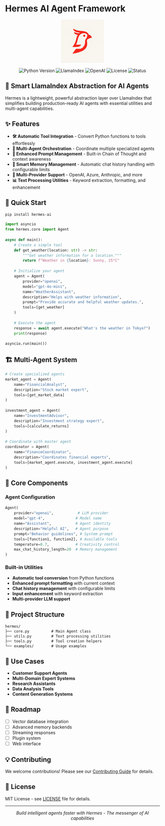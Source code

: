 # Hermes AI Agent Framework

<p align="center">
  <img src="./images/logo.png" alt="Hermes AI Logo" width="140">
</p>

<p align="center">
  <img src="https://img.shields.io/badge/Python-3.8+-blue.svg" alt="Python Version">
  <img src="https://img.shields.io/badge/LlamaIndex-0.14.5+-orange.svg" alt="LlamaIndex">
  <img src="https://img.shields.io/badge/OpenAI-GPT--4-green.svg" alt="OpenAI">
  <img src="https://img.shields.io/badge/License-MIT-yellow.svg" alt="License">
  <img src="https://img.shields.io/badge/Status-Production%20Ready-brightgreen.svg" alt="Status">
</p>

## 🚀 Smart LlamaIndex Abstraction for AI Agents

Hermes is a lightweight, powerful abstraction layer over LlamaIndex that simplifies building production-ready AI agents with essential utilities and multi-agent capabilities.

## ✨ Features

- **🛠️ Automatic Tool Integration** - Convert Python functions to tools effortlessly
- **🤖 Multi-Agent Orchestration** - Coordinate multiple specialized agents
- **🧠 Enhanced Prompt Management** - Built-in Chain of Thought and context awareness
- **💬 Smart Memory Management** - Automatic chat history handling with configurable limits
- **🔌 Multi-Provider Support** - OpenAI, Azure, Anthropic, and more
- **📊 Text Processing Utilities** - Keyword extraction, formatting, and enhancement

## 🚀 Quick Start

```bash
pip install hermes-ai
```

```python
import asyncio
from hermes.core import Agent

async def main():
    # Create a simple tool
    def get_weather(location: str) -> str:
        """Get weather information for a location."""
        return f"Weather in {location}: Sunny, 25°C"

    # Initialize your agent
    agent = Agent(
        provider="openai",
        model="gpt-4o-mini",
        name="WeatherAssistant",
        description="Helps with weather information",
        prompt="Provide accurate and helpful weather updates.",
        tools=[get_weather]
    )

    # Execute the agent
    response = await agent.execute("What's the weather in Tokyo?")
    print(response)

asyncio.run(main())
```

## 🏗️ Multi-Agent System

```python
# Create specialized agents
market_agent = Agent(
    name="FinancialAnalyst",
    description="Stock market expert",
    tools=[get_market_data]
)

investment_agent = Agent(
    name="InvestmentAdvisor", 
    description="Investment strategy expert",
    tools=[calculate_returns]
)

# Coordinate with master agent
coordinator = Agent(
    name="FinanceCoordinator",
    description="Coordinates financial experts",
    tools=[market_agent.execute, investment_agent.execute]
)
```

## 🔧 Core Components

### Agent Configuration
```python
Agent(
    provider="openai",           # LLM provider
    model="gpt-4",              # Model name
    name="Assistant",           # Agent identity
    description="Helpful AI",   # Agent purpose
    prompt="Behavior guidelines", # System prompt
    tools=[function1, function2], # Available tools
    temperature=0.7,            # Creativity control
    max_chat_history_length=20  # Memory management
)
```

### Built-in Utilities
- **Automatic tool conversion** from Python functions
- **Enhanced prompt formatting** with current context
- **Chat history management** with configurable limits
- **Input enhancement** with keyword extraction
- **Multi-provider LLM support**

## 📁 Project Structure

```
hermes/
├── core.py          # Main Agent class
├── utils.py         # Text processing utilities
├── tools.py         # Tool creation helpers
└── examples/        # Usage examples
```

## 🎯 Use Cases

- **Customer Support Agents**
- **Multi-Domain Expert Systems** 
- **Research Assistants**
- **Data Analysis Tools**
- **Content Generation Systems**

## 🔮 Roadmap

- [ ] Vector database integration
- [ ] Advanced memory backends
- [ ] Streaming responses
- [ ] Plugin system
- [ ] Web interface

## 💡 Contributing

We welcome contributions! Please see our [Contributing Guide](CONTRIBUTING.md) for details.

## 📄 License

MIT License - see [LICENSE](LICENSE) file for details.

---

<p align="center">
  <em>Build intelligent agents faster with Hermes - The messenger of AI capabilities</em>
</p>
